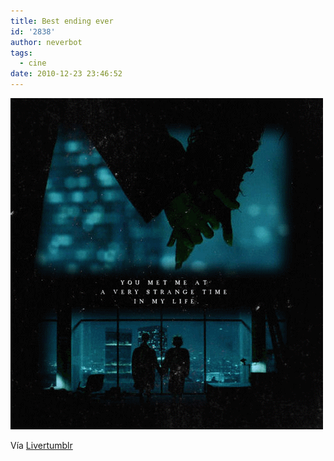 ```yaml
---
title: Best ending ever
id: '2838'
author: neverbot
tags:
  - cine
date: 2010-12-23 23:46:52
---
```


[![](./best-ending-ever/PhotoAlt1.gif "Fight Club")](./best-ending-ever/PhotoAlt1.gif)

Vía [Livertumblr](http://livercake.tumblr.com/post/2339770467)